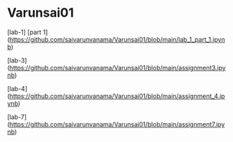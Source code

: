 # Varunsai01
[lab-1] [part 1] (https://github.com/saivarunvanama/Varunsai01/blob/main/lab_1_part_1.ipynb)

[lab-3] (https://github.com/saivarunvanama/Varunsai01/blob/main/assignment3.ipynb)

[lab-4] (https://github.com/saivarunvanama/Varunsai01/blob/main/assignment_4.ipynb)

[lab-7] (https://github.com/saivarunvanama/Varunsai01/blob/main/assignment7.ipynb)
